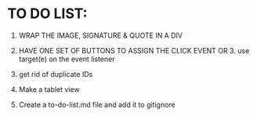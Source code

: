 # TO DO LIST: 
  1. WRAP THE IMAGE, SIGNATURE & QUOTE IN A DIV
  2. HAVE ONE SET OF BUTTONS TO ASSIGN THE CLICK EVENT
  OR 3. use target(e) on the event listener
  3. get rid of duplicate IDs 
  4. Make a tablet view 

  
  5. Create a to-do-list.md file and add it to gitignore